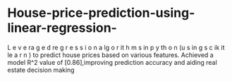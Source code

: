 # House-price-prediction-using-linear-regression-
L e v e ra g e d re g r e s s i o n a lg o r it h m s in p y th o n (u s in g s c ik it le a r n ) to predict house prices based on various features. Achieved a model R^2 value of [0.86],improving prediction accuracy and aiding real estate decision making
